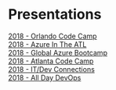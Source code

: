 # Presentations
<a href="https://github.com/imseandavis/Presentations/tree/master/2018/OrlandoCodeCamp">2018 - Orlando Code Camp</a>
<br>
<a href="https://github.com/imseandavis/Presentations/tree/master/2018/AzureInTheATL">2018 - Azure In The ATL</a>
<br>
<a href="https://github.com/imseandavis/Presentations/tree/master/2018/GlobalAzureBootcamp">2018 - Global Azure Bootcamp</a>
<br>
<a href="https://github.com/imseandavis/Presentations/tree/master/2018/AtlantaCodeCamp">2018 - Atlanta Code Camp</a>
<br>
<a href="https://github.com/imseandavis/Presentations/tree/master/2018/ITDevConnections">2018 - IT/Dev Connections</a> 
<br>
<a href="https://github.com/imseandavis/Presentations/tree/master/2018/AllDayDevOps">2018 - All Day DevOps</a> 
<br>
